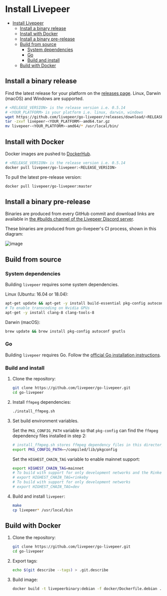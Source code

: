# Install Livepeer

- [Install Livepeer](#install-livepeer)
  - [Install a binary release](#install-a-binary-release)
  - [Install with Docker](#install-with-docker)
  - [Install a binary pre-release](#install-a-binary-pre-release)
  - [Build from source](#build-from-source)
    - [System dependencies](#system-dependencies)
    - [Go](#go)
    - [Build and install](#build-and-install)
  - [Build with Docker](#build-with-docker)

## Install a binary release

Find the latest release for your platform on the [releases page](https://github.com/livepeer/go-livepeer/releases). Linux, Darwin (macOS) and Windows are supported.

```bash
# <RELEASE_VERSION> is the release version i.e. 0.5.14
# <YOUR_PLATFORM> is your platform i.e. linux, darwin, windows
wget https://github.com/livepeer/go-livepeer/releases/download/<RELEASE_VERSION>/livepeer-<YOUR PLATFORM>-amd64.tar.gz
tar -zxvf livepeer-<YOUR_PLATFORM>-amd64.tar.gz
mv livepeer-<YOUR_PLATFORM>-amd64/* /usr/local/bin/
```

## Install with Docker

Docker images are pushed to [DockerHub](https://hub.docker.com/r/livepeer/go-livepeer).

```bash
# <RELEASE_VERSION> is the release version i.e. 0.5.14
docker pull livepeer/go-livepeer:<RELEASE_VERSION>
```

To pull the latest pre-release version:

```bash
docker pull livepeer/go-livepeer:master
```

## Install a binary pre-release

Binaries are produced from every GitHub commit and download links are available in [the #builds channel of the Livepeer Discord server](https://discord.gg/drApskX).

These binaries are produced from go-livepeer's CI process, shown in this diagram:

![image](https://user-images.githubusercontent.com/257909/58923612-3709a800-86f5-11e9-838b-6202f296bce8.png)

## Build from source

### System dependencies 

Building `livepeer` requires some system dependencies.

Linux (Ubuntu: 16.04 or 18.04):

```bash
apt-get update && apt-get -y install build-essential pkg-config autoconf gnutls-dev git curl
# To enable transcoding on Nvidia GPUs
apt-get -y install clang-8 clang-tools-8
```

Darwin (macOS):

```bash
brew update && brew install pkg-config autoconf gnutls
```

### Go

Building `livepeer` requires Go. Follow the [official Go installation instructions](https://golang.org/doc/install).

### Build and install

1. Clone the repository:

	```bash
	git clone https://github.com/livepeer/go-livepeer.git
	cd go-livepeer
	```

2. Install `ffmpeg` dependencies:

	```bash
	./install_ffmpeg.sh 
	```

3. Set build environment variables.

	Set the `PKG_CONFIG_PATH` variable so that `pkg-config` can find the `ffmpeg` dependency files installed in step 2:

	```bash
	# install_ffmpeg.sh stores ffmpeg dependency files in this directory by default
	export PKG_CONFIG_PATH=~/compiled/lib/pkgconfig
	```

	Set the `HIGHEST_CHAIN_TAG` variable to enable mainnet support:

	```bash
	export HIGHEST_CHAIN_TAG=mainnet
	# To build with support for only development networks and the Rinkeby test network
	# export HIGHEST_CHAIN_TAG=rinkeby
	# To build with support for only development networks
	# export HIGHEST_CHAIN_TAG=dev
	```

4. Build and install `livepeer`:

	```bash
	make
	cp livepeer* /usr/local/bin
	```

## Build with Docker

1. Clone the repository:

	```bash
	git clone https://github.com/livepeer/go-livepeer.git
	cd go-livepeer
	```

2. Export tags:

	```bash
	echo $(git describe --tags) > .git.describe
	```

3. Build image:

	```bash
	docker build -t livepeerbinary:debian -f docker/Dockerfile.debian .
	```